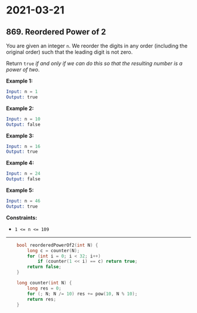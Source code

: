# 2021-03-21

## 869. Reordered Power of 2

You are given an integer `n`. We reorder the digits in any order (including the original order) such that the leading digit is not zero.

Return `true` *if and only if we can do this so that the resulting number is a power of two*.

**Example 1:**

```s
Input: n = 1
Output: true
```

**Example 2:**

```s
Input: n = 10
Output: false
```

**Example 3:**

```s
Input: n = 16
Output: true
```

**Example 4:**

```s
Input: n = 24
Output: false
```

**Example 5:**

```s
Input: n = 46
Output: true
```

**Constraints:**

- `1 <= n <= 109`

---

```c++
    bool reorderedPowerOf2(int N) {
        long c = counter(N);
        for (int i = 0; i < 32; i++)
            if (counter(1 << i) == c) return true;
        return false;
    }

    long counter(int N) {
        long res = 0;
        for (; N; N /= 10) res += pow(10, N % 10);
        return res;
    }
```
